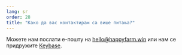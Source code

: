 ```yaml
---
lang: sr
order: 28
title: "Како да вас контактирам са више питања?"
---
```


Можете нам послати е-пошту на [hello@happyfarm.win](mailto:hello@happyfarm.win) или нам се придружите [Keybase](https://keybase.io/team/chia_network.public).

